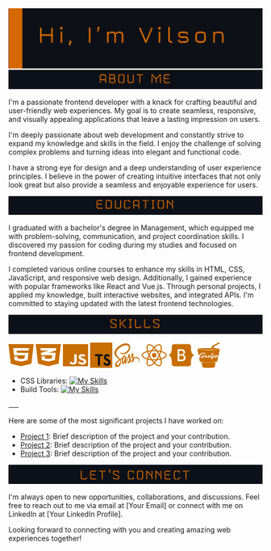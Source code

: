 
<img src="https://github.com/VilsonKh/VilsonKh/blob/main/github__heading.png" alt="heading">
<img src="https://github.com/VilsonKh/VilsonKh/blob/main/github__aboutMe.png" alt="aboutMe">


I'm a passionate frontend developer with a knack for crafting beautiful and user-friendly web experiences. My goal is to create seamless, responsive, and visually appealing applications that leave a lasting impression on users.

I'm deeply passionate about web development and constantly strive to expand my knowledge and skills in the field. I enjoy the challenge of solving complex problems and turning ideas into elegant and functional code.

I have a strong eye for design and a deep understanding of user experience principles. I believe in the power of creating intuitive interfaces that not only look great but also provide a seamless and enjoyable experience for users.

<img src="https://github.com/VilsonKh/VilsonKh/blob/main/github__education.png" alt="education">

I graduated with a bachelor's degree in Management, which equipped me with problem-solving, communication, and project coordination skills. I discovered my passion for coding during my studies and focused on frontend development. 

I completed various online courses to enhance my skills in HTML, CSS, JavaScript, and responsive web design. Additionally, I gained experience with popular frameworks like React and Vue.js. Through personal projects, I applied my knowledge, built interactive websites, and integrated APIs. I'm committed to staying updated with the latest frontend technologies.


<img src="https://github.com/VilsonKh/VilsonKh/blob/main/github__skills.png" alt="skill">
<p>
  <img src="https://github.com/VilsonKh/VilsonKh/blob/main/html5.svg" alt="html" height="50" width="50">
  <img src="https://github.com/VilsonKh/VilsonKh/blob/main/css3.svg" alt="css" height="50" width="50">
  <img src="https://github.com/VilsonKh/VilsonKh/blob/main/js.svg" alt="js" height="50" width="50">
  <img src="https://github.com/VilsonKh/VilsonKh/blob/main/TS.svg" alt="ts" height="50" width="44">
  <img src="https://github.com/VilsonKh/VilsonKh/blob/main/sass.svg" alt="sass" height="50" width="50">
  <img src="https://github.com/VilsonKh/VilsonKh/blob/main/react.svg" alt="react" height="50" width="50">
  <img src="https://github.com/VilsonKh/VilsonKh/blob/main/bootstrap.svg" alt="bootstrap" height="50" width="50">
   <img src="https://github.com/VilsonKh/VilsonKh/blob/main/gulp.svg" alt="gulp" height="50" width="50">
</p>

- CSS Libraries: [![My Skills](https://skillicons.dev/icons?i=bootstrap)](https://skillicons.dev)
- Build Tools: [![My Skills](https://skillicons.dev/icons?i=webpack,gulp)](https://skillicons.dev)

<img src="https://github.com/VilsonKh/VilsonKh/blob/main/github__projects.png" alt="projects" width="20">

Here are some of the most significant projects I have worked on:

- [Project 1](link-to-project1): Brief description of the project and your contribution.
- [Project 2](link-to-project2): Brief description of the project and your contribution.
- [Project 3](link-to-project3): Brief description of the project and your contribution.

<img src="https://github.com/VilsonKh/VilsonKh/blob/main/github__connect.png" alt="project">

I'm always open to new opportunities, collaborations, and discussions. Feel free to reach out to me via email at [Your Email] or connect with me on LinkedIn at [Your LinkedIn Profile].

Looking forward to connecting with you and creating amazing web experiences together!



<!--
**VilsonKh/VilsonKh** is a ✨ _special_ ✨ repository because its `README.md` (this file) appears on your GitHub profile.

Here are some ideas to get you started:

- 🔭 I’m currently working on ...
- 🌱 I’m currently learning ...
- 👯 I’m looking to collaborate on ...
- 🤔 I’m looking for help with ...
- 💬 Ask me about ...
- 📫 How to reach me: ...
- 😄 Pronouns: ...
- ⚡ Fun fact: ...
-->
